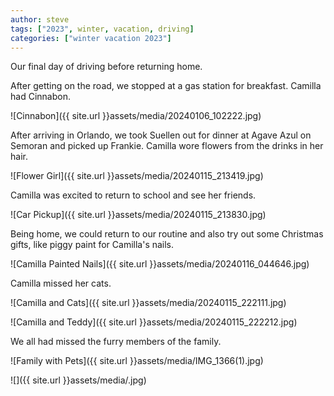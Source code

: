 ```yaml
---
author: steve
tags: ["2023", winter, vacation, driving]
categories: ["winter vacation 2023"]
---
```

Our final day of driving before returning home.  

After getting on the road, we stopped at a gas station for breakfast.  Camilla had Cinnabon.  

![Cinnabon]({{ site.url }}assets/media/20240106_102222.jpg)  

After arriving in Orlando, we took Suellen out for dinner at Agave Azul on Semoran and picked up Frankie.  Camilla wore flowers from the drinks in her hair.  

![Flower Girl]({{ site.url }}assets/media/20240115_213419.jpg)  

Camilla was excited to return to school and see her friends.  

![Car Pickup]({{ site.url }}assets/media/20240115_213830.jpg)  

Being home, we could return to our routine and also try out some Christmas gifts, like piggy paint for Camilla's nails.  

![Camilla Painted Nails]({{ site.url }}assets/media/20240116_044646.jpg)  

Camilla missed her cats.  

![Camilla and Cats]({{ site.url }}assets/media/20240115_222111.jpg)  

![Camilla and Teddy]({{ site.url }}assets/media/20240115_222212.jpg)  

We all had missed the furry members of the family.  

![Family with Pets]({{ site.url }}assets/media/IMG_1366(1).jpg)  

![]({{ site.url }}assets/media/.jpg)  

